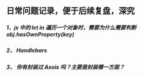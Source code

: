 ## 日常问题记录，便于后续复盘，深究

##### 1、js 中的 let in 遍历一个对象时，需要为什么需要判断 obj.hasOwnProperty(key)

##### 2、 Handlebars

##### 3、 你有封装过 Axois 吗？主要是封装哪一方面？
